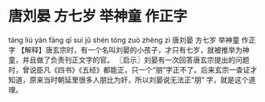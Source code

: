 # 唐刘晏     方七岁     举神童     作正字

táng liú yàn 	fāng qī suì 	jǔ shén tóng 	zuò zhèng zì
唐刘晏 	方七岁 	举神童 	作正字
【解释】唐玄宗时，有一个名叫刘晏的小孩子，才只有七岁，就被推举为神童，并且做了负责刊正文字的官。
〖启示〗刘晏有一次回答唐玄宗提出的问题时，曾说臣凡《四书》《五经》都能正，只一个“朋”字正不了。后来玄宗一查证才知道，原来当时朝延里很多人朋比为奸，所以刘晏说无法正“朋” 字，就是这个道理。
